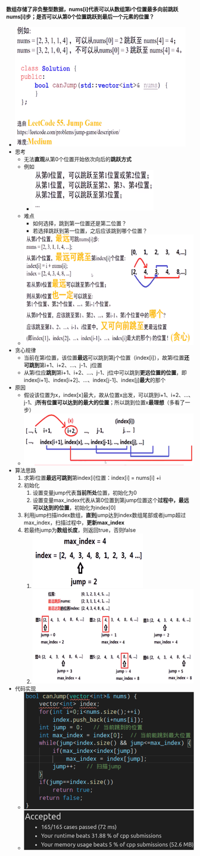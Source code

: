 #### 数组存储了非负整型数据，nums[i]代表可以从数组第i个位置最多向前跳跃nums[i]步；是否可以从第0个位置跳跃到最后一个元素的位置？

* ![image-20210721201515501](跳跃游戏.assets/image-20210721201515501.png)
* 思考
  * 无法**直观**从第0个位置开始依次向后的**跳跃方式**
  * 例如
    * ![image-20210721201731074](跳跃游戏.assets/image-20210721201731074.png)
  * 难点
    * 如何选择，跳到第一位置还是第二位置？
    * 若选择跳跃到第一位置，之后应该跳到哪个位置？
  * ![image-20210721202010629](跳跃游戏.assets/image-20210721202010629.png)
* 贪心规律
  * 当前在第i位置，该位置**最远**可以跳到第j个位置（index[i]），故第i位置**还可跳到**第i+1、i+2、...、j-1、j位置
  * 从第i位应**跳到**第i+1、i+2、...、j-1、j位中可以跳到**更远位置的位置**，即index[i+1]、index[i+2]、...、index[j-1]、index[j]**最大**的那个
* 原因
  * 假设该位置为x，index[x]最大，故从位置x出发，可以跳到i+1、i+2、...、j-1、j**所有位置可以达到的最大的位置**；所以跳到位置x**最理想**（多看了一步）
  * ![image-20210721203028484](跳跃游戏.assets/image-20210721203028484.png)
* 算法思路
  1. 求第i位置**最远可跳到**第index[i]位置：index[i] = nums[i] +i
  2. 初始化
     1. 设置变量jump代表**当前所处**位置，初始化为0
     2. 设置变量max_index代表从第0位置到第jump位置这个**过程中，最远可以达到的位置**，初始化为index[0]
  3. 利用jump扫描index数组，**直到**jump达到index数组尾部或者jump超过max_index，扫描过程中，**更新max_index**
  4. 若最终jump为**数组长度**，则返回true，否则false
     1. ![image-20210721203637131](跳跃游戏.assets/image-20210721203637131.png)
     2. ![image-20210721203743403](跳跃游戏.assets/image-20210721203743403.png)
* 代码实现
  * ![image-20210721205340015](跳跃游戏.assets/image-20210721205340015.png)
  * ![image-20210721205358697](跳跃游戏.assets/image-20210721205358697.png)